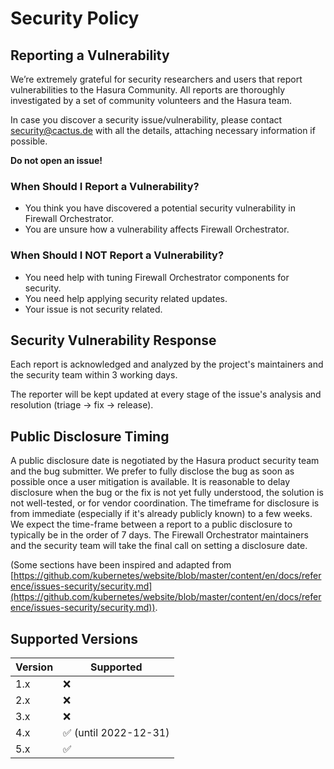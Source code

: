 # Security Policy

## Reporting a Vulnerability

We’re extremely grateful for security researchers and users that report vulnerabilities to the Hasura Community. All reports are thoroughly investigated by a set of community volunteers and the Hasura team.

In case you discover a security issue/vulnerability, please contact security@cactus.de with all the details, attaching necessary information if possible.

**Do not open an issue!**

### When Should I Report a Vulnerability?

- You think you have discovered a potential security vulnerability in Firewall Orchestrator.
- You are unsure how a vulnerability affects Firewall Orchestrator.

### When Should I NOT Report a Vulnerability?

- You need help with tuning Firewall Orchestrator components for security.
- You need help applying security related updates.
- Your issue is not security related.

## Security Vulnerability Response

Each report is acknowledged and analyzed by the project's maintainers and the security team within 3 working days. 

The reporter will be kept updated at every stage of the issue's analysis and resolution (triage -> fix -> release).

## Public Disclosure Timing

A public disclosure date is negotiated by the Hasura product security team and the bug submitter. We prefer to fully disclose the bug as soon as possible once a user mitigation is available. It is reasonable to delay disclosure when the bug or the fix is not yet fully understood, the solution is not well-tested, or for vendor coordination. The timeframe for disclosure is from immediate (especially if it's already publicly known) to a few weeks. We expect the time-frame between a report to a public disclosure to typically be in the order of 7 days. The Firewall Orchestrator maintainers and the security team will take the final call on setting a disclosure date.

(Some sections have been inspired and adapted from [https://github.com/kubernetes/website/blob/master/content/en/docs/reference/issues-security/security.md](https://github.com/kubernetes/website/blob/master/content/en/docs/reference/issues-security/security.md)).

## Supported Versions

| Version | Supported          |
| ------- | ------------------ |
| 1.x     | :x:                |
| 2.x     | :x:                |
| 3.x     | :x:                |
| 4.x     | :white_check_mark: (until 2022-12-31) |
| 5.x     | :white_check_mark: |
